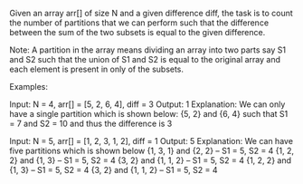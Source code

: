 Given an array arr[] of size N and a given difference diff, the task is to count the number of partitions that we can perform such that the difference between the sum of the two subsets is equal to the given difference.

Note: A partition in the array means dividing an array into two parts say S1 and S2 such that the union of S1 and S2 is equal to the original array and each element is present in only of the subsets.

Examples:

Input: N = 4, arr[] = [5, 2, 6, 4], diff = 3 Output: 1 Explanation: We can only have a single partition which is shown below: {5, 2} and {6, 4} such that S1 = 7 and S2 = 10 and thus the difference is 3

Input: N = 5, arr[] = [1, 2, 3, 1, 2], diff = 1 Output: 5 Explanation: We can have five partitions which is shown below {1, 3, 1} and {2, 2} – S1 = 5, S2 = 4 {1, 2, 2} and {1, 3} – S1 = 5, S2 = 4 {3, 2} and {1, 1, 2} – S1 = 5, S2 = 4 {1, 2, 2} and {1, 3} – S1 = 5, S2 = 4 {3, 2} and {1, 1, 2} – S1 = 5, S2 = 4
